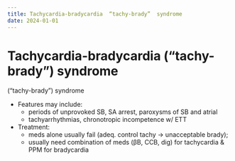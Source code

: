 ```yaml
---
title: Tachycardia-bradycardia  “tachy-brady”  syndrome
date: 2024-01-01
---
```


# Tachycardia-bradycardia (“tachy-brady”) syndrome

(“tachy-brady”) syndrome

- Features may include:
  - periods of unprovoked SB, SA arrest, paroxysms of SB and atrial
  - tachyarrhythmias, chronotropic incompetence w/ ETT
- Treatment:
  - meds alone usually fail (adeq. control tachy → unacceptable brady);
  - usually need combination of meds (βB, CCB, dig) for tachycardia & PPM for bradycardia

